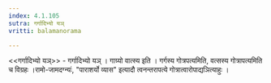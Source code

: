 ```yaml
---
index: 4.1.105
sutra: गर्गादिभ्यो यञ्
vritti: balamanorama

---
```

<<गर्गादिभ्यो यञ्>> - गर्गादिभ्यो यञ् । गाग्र्यो वात्स्य इति । गर्गस्य गोत्रपत्यमिति, वत्सस्य गोत्रापत्यमिति च विग्रहः ।रामो-जामदग्न्यः॑, "पाराशर्यो व्यास" इत्यादौ त्वनन्तरापत्ये गोत्रात्वारोपाद्यञित्याहुः ।